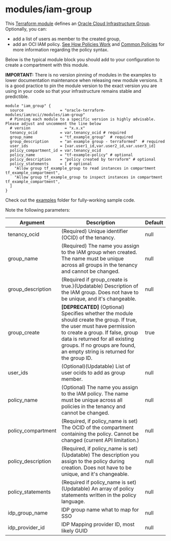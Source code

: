 # modules/iam-group

This [Terraform module](https://www.terraform.io/docs/modules/index.html) defines an [Oracle Cloud Infrastructure  Group](https://docs.cloud.oracle.com/iaas/Content/Identity/Tasks/managinggroups.htm). Optionally, you can:

* add a list of users as member to the created group,
* add an OCI IAM policy. [See How Policies Work](https://docs.cloud.oracle.com/iaas/Content/Identity/Concepts/policies.htm) and [Common Policies](https://docs.cloud.oracle.com/iaas/Content/Identity/Concepts/commonpolicies.htm) for more information regarding the policy syntax.

Below is the typical module block you should add to your configuration to create a compartment with this module.

**IMPORTANT:** There is no version pinning of modules in the examples to lower documentation maintenance when releasing new module versions. It is a good practice to pin the module version to the exact version you are using in your code so that your infrastructure remains stable and predictible.

```hcl
module "iam_group" {
  source                = "oracle-terraform-modules/iam/oci//modules/iam-group"
  # Pinning each module to a specific version is highly advisable. Please adjust and uncomment the line below
  # version               = "x.x.x"
  tenancy_ocid          = var.tenancy_ocid # required
  group_name            = "tf_example_group"  # required
  group_description     = "an example group - terraformed"  # required
  user_ids              = [var.user1_id,var.user2_id,var.user3_id]
  policy_compartment_id = var.tenancy_ocid
  policy_name           = "tf-example-policy" # optional
  policy_description    = "policy created by terraform" # optional
  policy_statements     = [ # optional
    "Allow group tf_example_group to read instances in compartment tf_example_compartment",
    "Allow group tf_example_group to inspect instances in compartment tf_example_compartment",
  ]
}
```

Check out the [examples](https://github.com/oracle-terraform-modules/terraform-oci-iam/tree/master/examples) folder for fully-working sample code.

Note the following parameters:

Argument | Description | Default
--- | --- | ---
tenancy_ocid | (Required) Unique identifier (OCID) of the tenancy. | null
group_name | (Required) The name you assign to the IAM group when created. The name must be unique across all groups in the tenancy and cannot be changed. | null
group_description | (Required if group_create is true.)(Updatable) Description of the IAM group. Does not have to be unique, and it's changeable. | null
group_create | **[DEPRECATED]** (Optional) Specifies whether the module should create the group. If true, the user must have permission to create a group. If false, group data is returned for all existing groups. If no groups are found, an empty string is returned for the group ID. | true
user_ids | (Optional)(Updatable) List of user ocids to add as group member. | null
policy_name | (Optional)  The name you assign to the IAM policy. The name must be unique across all policies in the tenancy and cannot be changed. | null
policy_compartment | (Required, if policy_name is set) The OCID of the compartment containing the policy. Cannot be changed (current API limitation.) | null
policy_description | (Required, if policy_name is set)(Updatable) The description you assign to the policy during creation. Does not have to be unique, and it's changeable. | null
policy_statements | (Required if policy_name is set)(Updatable) An array of policy statements written in the policy language. | null
idp_group_name | IDP group name what to map for SSO | null
idp_provider_id | IDP Mapping provider ID, most likely GUID | null
